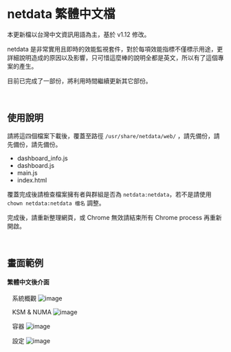 # netdata 繁體中文檔

本更新檔以台灣中文資訊用語為主，基於 v1.12 修改。  
    
netdata 是非常實用且即時的效能監視套件，對於每項效能指標不僅標示用途，更詳細說明造成的原因以及影響，只可惜這麼棒的說明全都是英文，所以有了這個專案的產生。
  
目前已完成了一部份，將利用時間繼續更新其它部份。  
  
&nbsp;&nbsp;
&nbsp;&nbsp;

## 使用說明

請將這四個檔案下載後，覆蓋至路徑 `/usr/share/netdata/web/` ，請先備份，請先備份，請先備份。

 -  dashboard_info.js   
 -  dashboard.js   
 -  main.js   
 -  index.html   
 

  
    
覆蓋完成後請檢查檔案擁有者與群組是否為 `netdata:netdata`，若不是請使用 `chown netdata:netdata 檔名` 調整。


完成後，請重新整理網頁，或 Chrome 無效請結束所有 Chrome process 再重新開啟。
  

&nbsp;&nbsp;
&nbsp;&nbsp;

      
## 畫面範例


#### 繁體中文後介面
&nbsp;&nbsp;
系統概觀
![image](https://raw.githubusercontent.com/jasoncheng7115/netdata-cpatch/master/screenshot_01.png)
&nbsp;&nbsp;
&nbsp;&nbsp;

&nbsp;&nbsp;
KSM & NUMA
![image](https://raw.githubusercontent.com/jasoncheng7115/netdata-cpatch/master/screenshot_02.png)
&nbsp;&nbsp;
&nbsp;&nbsp;

&nbsp;&nbsp;
容器
![image](https://raw.githubusercontent.com/jasoncheng7115/netdata-cpatch/master/screenshot_03.png)
&nbsp;&nbsp;
&nbsp;&nbsp;


&nbsp;&nbsp;
設定
![image](https://raw.githubusercontent.com/jasoncheng7115/netdata-cpatch/master/screenshot_04.png)
&nbsp;&nbsp;
&nbsp;&nbsp;

